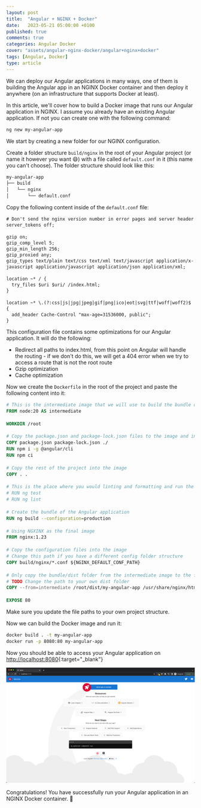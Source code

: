 ```yaml
---
layout: post
title:  "Angular + NGINX + Docker"
date:   2023-05-21 05:00:00 +0100
published: true
comments: true
categories: Angular Docker
cover: "assets/angular-nginx-docker/angular+nginx+docker"
tags: [Angular, Docker]
type: article
---
```


We can deploy our Angular applications in many ways, one of them is building the Angular app in an NGINX Docker container and then deploy it anywhere (on an infrastructure that supports Docker at least).

In this article, we'll cover how to build a Docker image that runs our Angular application in NGINX. I assume you already have an existing Angular application. If not you can create one with the following command:

```bash
ng new my-angular-app
```

We start by creating a new folder for our NGINX configuration. 

Create a folder structure `build/nginx` in the root of your Angular project (or name it however you want 😄) with a file called `default.conf` in it (this name you can't choose).
The folder structure should look like this:
```bash
my-angular-app
├── build
│   └── nginx
│       └── default.conf
```

Copy the following content inside of the `default.conf` file:

```editorconfig
# Don't send the nginx version number in error pages and server header
server_tokens off;

gzip on;
gzip_comp_level 5;
gzip_min_length 256;
gzip_proxied any;
gzip_types text/plain text/css text/xml text/javascript application/x-javascript application/javascript application/json application/xml;
       
location ~* / {
  try_files $uri $uri/ /index.html;
}

location ~* \.(?:css|js|jpg|jpeg|gif|png|ico|eot|svg|ttf|woff|woff2)$ {
  add_header Cache-Control "max-age=31536000, public";
}

```

This configuration file contains some optimizations for our Angular application. It will do the following:
- Redirect all paths to index.html, from this point on Angular will handle the routing - if we don't do this, we will get a 404 error when we try to access a route that is not the root route
- Gzip optimization
- Cache optimization


Now we create the `Dockerfile` in the root of the project and paste the following content into it:

```Dockerfile
# This is the intermediate image that we will use to build the bundle of the Angular application
FROM node:20 AS intermediate

WORKDIR /root

# Copy the package.json and package-lock.json files to the image and install the dependencies
COPY package.json package-lock.json ./
RUN npm i -g @angular/cli
RUN npm ci

# Copy the rest of the project into the image
COPY . .

# This is the place where you would linting and formatting and run the unit and e2e tests
# RUN ng test
# RUN ng lint

# Create the bundle of the Angular application
RUN ng build --configuration=production

# Using NGXINX as the final image
FROM nginx:1.23

# Copy the configuration files into the image
# Change this path if you have a different config folder structure
COPY build/nginx/*.conf ${NGINX_DEFAULT_CONF_PATH}

# Only copy the bundle/dist folder from the intermediate image to the final image
# TODO Change the path to your own dist folder
COPY --from=intermediate /root/dist/my-angular-app /usr/share/nginx/html

EXPOSE 80
```

Make sure you update the file paths to your own project structure.

Now we can build the Docker image and run it:
```bash
docker build . -t my-angular-app
docker run -p 8080:80 my-angular-app
```

Now you should be able to access your Angular application on [http://localhost:8080](http://localhost:8080){:target="_blank"}

<img src="/assets/angular-nginx-docker/angular-nginx-docker-in-browswer.png" alt="Angular application running in Docker" title="Angular application running in Docker">

Congratulations! You have successfully run your Angular application in an NGINX Docker container. 🎉
